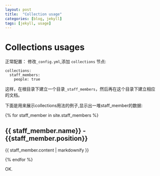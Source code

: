 ```yaml
---
layout: post
title:  "Collection usage"
categories: [blog, jekyll]
tags: [jekyll, usage]
---
```


Collections usages
==================

正常配置：
修改`_config.yml`,添加 `collections` 节点:

    collections:
      staff_members:
        people: true

这样，在根目录下建立一个目录`_staff_members`，然后再在这个目录下建立相应的文档。




下面是用来展示collections用法的例子,显示出一堆staff_member的数据:


{% for staff_member in site.staff_members %}

{{ staff_member.name}} - {{staff_member.position}}
--------------------------------------------------

{{ staff_member.content | markdownify }}

{% endfor %}


OK.
